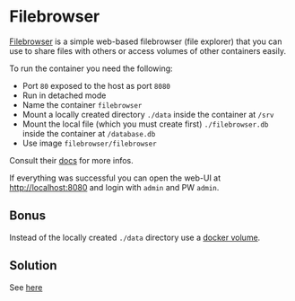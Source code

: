 # Filebrowser

[Filebrowser](https://filebrowser.org) is a simple web-based filebrowser (file explorer) that you can use to share files with others or access volumes of other containers easily.

To run the container you need the following:

- Port `80` exposed to the host as port `8080`
- Run in detached mode
- Name the container `filebrowser`
- Mount a locally created directory `./data` inside the container at `/srv`
- Mount the local file (which you must create first) `./filebrowser.db` inside the container at `/database.db`
- Use image `filebrowser/filebrowser`

Consult their [docs](https://filebrowser.org/installation#docker) for more infos.

If everything was successful you can open the web-UI at [http://localhost:8080](http://localhost:8080) and login with `admin` and PW `admin`.

## Bonus

Instead of the locally created `./data` directory use a [docker volume](https://docs.docker.com/storage/volumes/).

## Solution

See [here](./solution.md)
